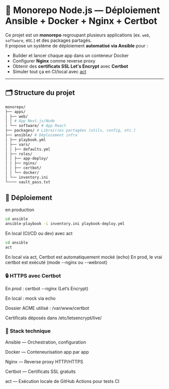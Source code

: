 # 🧩 Monorepo Node.js — Déploiement Ansible + Docker + Nginx + Certbot

Ce projet est un **monorepo** regroupant plusieurs applications (ex. `web`, `software`, etc.) et des packages partagés.  
Il propose un système de déploiement **automatisé via Ansible** pour :

- Builder et lancer chaque app dans un conteneur Docker
- Configurer **Nginx** comme reverse proxy
- Obtenir des **certificats SSL Let's Encrypt** avec **Certbot**
- Simuler tout ça en CI/local avec [act](https://github.com/nektos/act)

---

## 🗂️ Structure du projet

```bash
monorepo/ 
├── apps/ 
│ ├── web/ 
│ │ # App Next.js/Node
│ └── software/ # App React
├── packages/ # Librairies partagées (utils, config, etc.) 
├── ansible/ # Déploiement infra 
│ ├── playbook.yml 
│ ├── vars/
│ │ ├── defaults.yml 
│ ├── roles/
│ │ ├── app-deploy/ 
│ │ ├── nginx/
│ │ ├── certbot/ 
│ │ └── docker/ 
│ └── inventory.ini 
└──── vault_pass.txt 
```

## 🚀 Déploiement

en production

```bash
cd ansible
ansible-playbook -i inventory.ini playbook-deploy.yml
```
En local (CI/CD ou dev) avec act

```bash
cd ansible
act
```

En local via act, Certbot est automatiquement mocké (echo)
En prod, le vrai certbot est exécuté (mode --nginx ou --webroot)

### 🔒 HTTPS avec Certbot
En prod : certbot --nginx (Let’s Encrypt)

En local : mock via echo

Dossier ACME utilisé : /var/www/certbot

Certificats déposés dans /etc/letsencrypt/live/<domain>

### 🧰 Stack technique
Ansible — Orchestration, configuration

Docker — Conteneurisation app par app

Nginx — Reverse proxy HTTP/HTTPS

Certbot — Certificats SSL gratuits

act — Exécution locale de GitHub Actions pour tests CI

